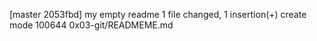 [master 2053fbd] my empty readme
 1 file changed, 1 insertion(+)
 create mode 100644 0x03-git/READMEME.md
